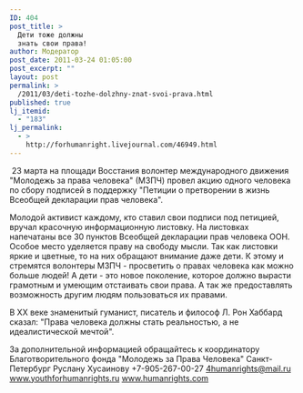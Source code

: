 ```yaml
---
ID: 404
post_title: >
  Дети тоже должны
  знать свои права!
author: Модератор
post_date: 2011-03-24 01:05:00
post_excerpt: ""
layout: post
permalink: >
  /2011/03/deti-tozhe-dolzhny-znat-svoi-prava.html
published: true
lj_itemid:
  - "183"
lj_permalink:
  - >
    http://forhumanright.livejournal.com/46949.html
---
```

&nbsp;23 марта на площади Восстания волонтер международного движения &quot;Молодежь за права человека&quot; (МЗПЧ) провел акцию одного человека по сбору подписей в поддержку &quot;Петиции о претворении в жизнь Всеобщей декларации прав человека&quot;.
 
Молодой активист каждому, кто ставил свои подписи под петицией, вручал красочную информационную листовку. На листовках напечатаны все 30 пунктов Всеобщей декларации прав человека ООН. Особое место уделяется праву на свободу мысли. Так как листовки яркие и цветные, то на них обращают внимание даже дети. К этому и стремятся волонтеры МЗПЧ - просветить о правах человека как можно больше людей! А дети - это новое поколение, которое должно вырасти грамотным и умеющим отстаивать свои права. А так же предоставлять возможность другим людям пользоваться их правами.
 
В ХХ веке знаменитый гуманист, писатель и философ Л. Рон Хаббард сказал: &quot;Права человека должны стать реальностью, а не идеалистической мечтой&quot;.
 
За дополнительной информацией обращайтесь к координатору
Благотворительного фонда &quot;Молодежь за Права Человека&quot; Санкт-Петербург
Руслану Хусаинову
+7-905-267-00-27
4humanrights@mail.ru
www.youthforhumanrights.ru
www.humanrights.com